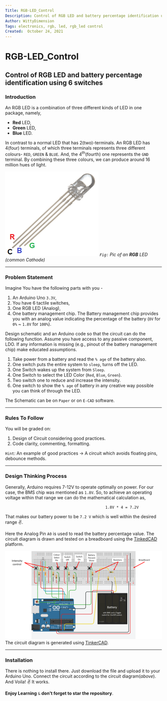 ```yaml
---
Title: RGB-LED_Control
Description: Control of RGB LED and battery percentage identification using 6 switches
Author: WittyDimension
Tags: electronics, rgb, led, rgb_led control
Created:  October 24, 2021
---
```


<!-- This content will not appear in the rendered Markdown -->

RGB-LED_Control
===============
## Control of RGB LED and battery percentage identification using 6 switches


### Introduction

An RGB LED is a combination of three different kinds of LED in one package, namely,
* **Red** LED,
* **Green** LED,
* **Blue** LED.

In contrast to a normal LED that has 2(two)-terminals. An RGB LED has 4(four) terminals, of which three terminals represents three different colours- `RED`, `GREEN` & `BLUE`. And, the 4<sup>th</sup>(fourth) one represents the `GND` terminal. By combining these three colours, we can produce around 16 million hues of light.

[![Generic RGB LED](https://github.com/WittyDimension/rgbControl_6switches/raw/main/images/rgb-led.png)](#features)
*`Fig:` Pic of an **RGB** LED (common Cathode)*

___________________

### Problem Statement

Imagine You have the following parts with you - 
1.  An Arduino Uno `3.3V`, 
2.  You have 6 tactile switches,
3.  One RGB LED (Analog),
4.  One battery management chip.  The Battery management chip provides you with an analog value indicating 
the percentage of the battery (`0V` for `0%` ~ `1.8V` for `100%`). 

Design schematic and an Arduino code so that the circuit can do the following function. Assume you have 
access to any passive component, LDO. If any information is missing (e.g., pinout of the battery management chip) 
make educated assumptions.
 
1.  Take power from a battery and read the `% age` of the battery also.
2.  One switch puts the entire system to `sleep`, turns off the LED.
3.  One Switch wakes up the system from `Sleep`.
4.  One Switch to select the LED Color (`Red`, `Blue`, `Green`).
5.  Two switch one to reduce and increase the intensity.
6.  One switch to show the `% age` of battery in any creative way possible you can think of through the LED.

The Schematic can be on `Paper` or on `E-CAD` software.

___________________

### Rules To Follow

You will be graded on:
1. Design of Circuit considering good practices.
2. Code clarity, commenting, formatting.

`Hint`: An example of good practices → A circuit which avoids floating pins, debounce methods.

__________________________

### Design Thinking Process

Generally, Arduino requires 7-12V to operate optimally on power.
For our case, the BMS chip was mentioned as `1.8V`. So, to achieve an operating voltage within that range we can do the mathematical calculation as,

                                                 1.8V * 4 = 7.2V 

That makes our battery power to be `7.2 V` which is well within the desired range :v:.

Here the Analog Pin `A0` is used to read the battery percentage value. The circuit diagram is drawn and tested on a breadboard using the [TinkedCAD](https://www.tinkercad.com/) platform.



[![My Designed Circuit in TinkerCAD](https://github.com/WittyDimension/rgbControl_6switches/raw/main/images/ckt_diagram.png)](#features)
The circuit diagram is generated using [TinkerCAD](https://www.tinkercad.com/).

___________________

### Installation

There is nothing to install there. Just download the file and upload it to your Arduino Uno. Connect the circuit according to the circuit diagram(*above*). And Voila! :v: It works.

**Enjoy Learning** `&` **don't forget to star the repository**.
